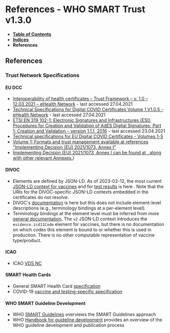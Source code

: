 # References - WHO SMART Trust v1.3.0

* [**Table of Contents**](toc.md)
* [**Indices**](indices.md)
* **References**

## References

### Trust Network Specifications

#### EU DCC

* [Interoperability of health certificates – Trust Framework – v. 1.0 – 12.03.2021 – eHealth Network](https://ec.europa.eu/health/sites/health/files/ehealth/docs/trust-framework_interoperability_certificates_en.pdf) - last accessed 27.04.2021
* [Technical Specifications for Digital COVID Certificates Volume 1 V1.0.5 - eHealth Network](https://ec.europa.eu/health/sites/health/files/ehealth/docs/digital-green-certificates_v1_en.pdf) - last accessed 27.04.2021
* [ETSI EN 319 102-1: Electronic Signatures and Infrastructures (ESI); Procedures for Creation and Validation of AdES Digital Signatures; Part 1: Creation and Validation – version 1.1.1, 2016](https://www.etsi.org/deliver/etsi_en/319100_319199/31910201/01.01.01_60/en_31910201v010101p.pdf) – last accessed 23.04.2021
* [Technical specifications for EU Digital COVID Certificates - Volumes 1-5](https://health.ec.europa.eu/publications/technical-specifications-eu-digital-covid-certificates-volumes-1-5_en) 
* [Volume 1: Formats and trust management available at references "Implementing Decision (EU) 2021/1073, Annex I"](https://health.ec.europa.eu/system/files/2022-02/digital-covid-certificates_v1_en.pdf)
* [Implementing Decision (EU) 2021/1073, Annex I can be found at , along with other relevant Annexes.](https://eur-lex.europa.eu/legal-content/EN/TXT/uri=uriserv%3AOJ.L_.2021.230.01.0032.01.ENG))

#### DIVOC

* Elements are defined by JSON-LD. As of 2023-02-12, the most current [JSON-LD context for vaccines](https://github.com/egovernments/DIVOC/blob/icmr/vaccination-context/vaccination-context.js) and for [test results](https://github.com/egovernments/DIVOC/blob/icmr/test-certificate-context/test-certificate-context.js) is here . Note that the URIs for the DIVOC-specific JSON-LD contexts embedded in the certificates do not resolve.
*  DIVOC's [documentation](https://divoc.digit.org) is here but this does not include element-level descriptions (e.g., terminology bindings at a per-element level).
*  Terminology bindings at the element level must be inferred from more [general documentation](https://divoc.digit.org/platform/divocs-verifiable-certificate-features/what-information-goes-into-a-qr-code). The `v2` JSON-LD context introduces the `evidence.icd11Code` element for vaccines, but there is no documentation on which codes this element is bound to or whether this is used in production. There is no other computable representation of vaccine type/product.

#### ICAO

*  ICAO [VDS NC](https://www.icao.int/vdsnc-spec)

#### SMART Health Cards

* General SMART Health Card [specification](https://spec.smarthealth.cards) 
* COVID-19 [vaccine and testing-specific specification](http://build.fhir.org/ig/HL7/fhir-shc-vaccination-ig) 

#### WHO SMART Guideline Development

* WHO [SMART Guidelines](https://www.who.int/teams/digital-health-and-innovation/smart-guidelines) overviews the SMART Guidelines approach
* WHO [Handbook for guideline development](https://www.who.int/publications/i/item/9789241548960) provides an overview of the WHO guideline development and publication process

